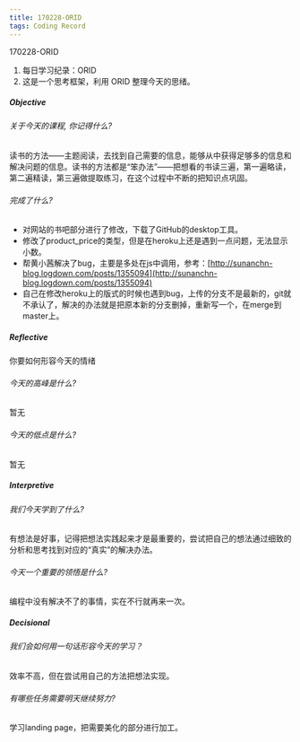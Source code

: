 ```yaml
---
title: 170228-ORID
tags: Coding Record
---
```

170228-ORID

1. 每日学习纪录：ORID
2. 这是一个思考框架，利用 ORID 整理今天的思绪。

##### Objective

###### 关于今天的课程, 你记得什么?

读书的方法——主题阅读，去找到自己需要的信息，能够从中获得足够多的信息和解决问题的信息。读书的方法都是“笨办法”——把想看的书读三遍，第一遍略读，第二遍精读，第三遍做提取练习，在这个过程中不断的把知识点巩固。

###### 完成了什么?

- 对网站的书吧部分进行了修改，下载了GitHub的desktop工具。
- 修改了product_price的类型，但是在heroku上还是遇到一点问题，无法显示小数。
- 帮黄小茜解决了bug，主要是多处在js中调用，参考：[http://sunanchn-blog.logdown.com/posts/1355094](http://sunanchn-blog.logdown.com/posts/1355094)
- 自己在修改heroku上的版式的时候也遇到bug，上传的分支不是最新的，git就不承认了，解决的办法就是把原本新的分支删掉，重新写一个，在merge到master上。

##### Reflective

你要如何形容今天的情绪

###### 今天的高峰是什么?

暂无

###### 今天的低点是什么?

暂无

##### Interpretive

###### 我们今天学到了什么?

有想法是好事，记得把想法实践起来才是最重要的，尝试把自己的想法通过细致的分析和思考找到对应的“真实”的解决办法。

###### 今天一个重要的领悟是什么?

编程中没有解决不了的事情，实在不行就再来一次。

##### Decisional

###### 我们会如何用一句话形容今天的学习？

效率不高，但在尝试用自己的方法把想法实现。

###### 有哪些任务需要明天继续努力?

学习landing page，把需要美化的部分进行加工。
